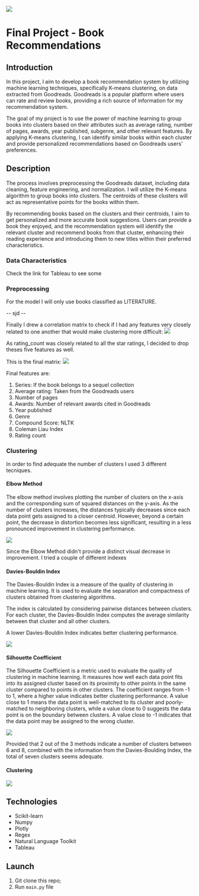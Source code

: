 ![](image/Books.jpg)

# Final Project - Book Recommendations

## Introduction
In this project, I aim to develop a book recommendation system by utilizing machine learning techniques, specifically K-means clustering, on data extracted from Goodreads. Goodreads is a popular platform where users can rate and review books, providing a rich source of information for my recommendation system.

The goal of my project is to use the power of machine learning to group books into clusters based on their attributes such as average rating, number of pages, awards, year published, subgenre, and other relevant features. By applying K-means clustering, I can identify similar books within each cluster and provide personalized recommendations based on Goodreads users' preferences.

## Description
The process involves preprocessing the Goodreads dataset, including data cleaning, feature engineering, and normalization. I will utilize the K-means algorithm to group books into clusters. The centroids of these clusters will act as representative points for the books within them.

By recommending books based on the clusters and their centroids, I aim to get personalized and more accurate book suggestions. Users can provide a book they enjoyed, and the recommendation system will identify the relevant cluster and recommend books from that cluster, enhancing their reading experience and introducing them to new titles within their preferred characteristics.

### Data Characteristics
Check the link for Tableau to see some

### Preprocessing

For the model I will only use books classified as LITERATURE.

-- sjd --

Finally I drew a correlation matrix to check if I had any features very closely related to one another that would make clustering more difficult:
![](image/plots/correlation_heatmap_prev.png)

As rating_count was closely related to all the star ratings, I decided to drop theses five features as well. 

This is the final matrix:
![](image/plots/correlation_heatmap_final.png)

Final features are:
 1. Series: If the book belongs to a sequel collection
 2. Average rating: Taken from the Goodreads users
 3. Number of pages
 4. Awards: Number of relevant awards cited in Goodreads
 5. Year published
 6. Genre
 7. Compound Score: NLTK
 8. Coleman Liau Index
 9. Rating count

### Clustering
In order to find adequate the number of clusters I used 3 different tecniques.

#### Elbow Method
The elbow method involves plotting the number of clusters on the x-axis and the corresponding sum of squared distances on the y-axis. As the number of clusters increases, the distances typically decreases since each data point gets assigned to a closer centroid. However, beyond a certain point, the decrease in distortion becomes less significant, resulting in a less pronounced improvement in clustering performance.

![](image/plots/elbow_plot.png)

Since the Elbow Method didn't provide a distinct visual decrease in improvement. I tried a couple of different indexes

#### Davies-Bouldin Index
The Davies-Bouldin Index is a measure of the quality of clustering in machine learning. It is used to evaluate the separation and compactness of clusters obtained from clustering algorithms.

The index is calculated by considering pairwise distances between clusters. For each cluster, the Davies-Bouldin Index computes the average similarity between that cluster and all other clusters.

A lower Davies-Bouldin Index indicates better clustering performance.

![](image/plots/Davies_Bouldin.png)

#### Silhouette Coefficient
The Silhouette Coefficient is a metric used to evaluate the quality of clustering in machine learning. It measures how well each data point fits into its assigned cluster based on its proximity to other points in the same cluster compared to points in other clusters. The coefficient ranges from -1 to 1, where a higher value indicates better clustering performance. A value close to 1 means the data point is well-matched to its cluster and poorly-matched to neighboring clusters, while a value close to 0 suggests the data point is on the boundary between clusters. A value close to -1 indicates that the data point may be assigned to the wrong cluster.

![](image/plots/Silhouette_Coefficient.png)

Provided that 2 out of the 3 methods indicate a number of clusters between 6 and 8, combined with the information from the Davies-Boulding Index, the total of seven clusters seems adequate.

#### Clustering
![](image/plots/K_Means_Clustering.png)

## Technologies
- Scikit-learn
- Numpy
- Plotly
- Regex
- Natural Language Toolkit
- Tableau

## Launch
1. Git clone this repo;
2. Run `main.py` file
